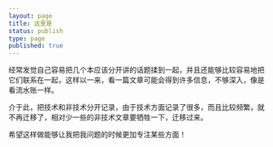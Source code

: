 ```yaml
--- 
layout: page 
title: 这里是 
status: publish 
type: page 
published: true 
---
```


经常发觉自己容易把几个本应该分开讲的话题揉到一起，并且还能够比较容易地把它们联系在一起，这样以一来，看一篇文章可能会得到许多信息，不够深入，像是看流水账一样。

介于此，把技术和非技术分开记录，由于技术方面记录了很多，而且比较频繁，就不再迁移了，相对少一些的非技术文章要牺牲一下，迁移过来。

希望这样做能够让我把我问题的时候更加专注某些方面！